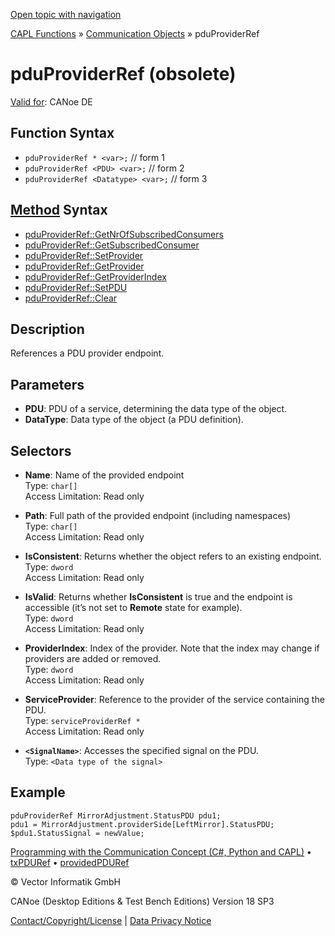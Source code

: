 [Open topic with navigation](../../../../../CANoeDEFamily.htm#Topics/CAPLFunctions/CommunicationObjects/Objects/CAPLfunctionPDUProviderRef.md)

[CAPL Functions](../../CAPLfunctions.md) » [Communication Objects](../CAPLfunctionsCOOverview.md) » pduProviderRef

# pduProviderRef (obsolete)

[Valid for](../../../Shared/FeatureAvailability.md):  CANoe DE

## Function Syntax

- `pduProviderRef * <var>;` // form 1
- `pduProviderRef <PDU> <var>;` // form 2
- `pduProviderRef <Datatype> <var>;` // form 3

## [Method](../../../Shared/CAPL/General/ClassesAndObjects.md) Syntax

- [pduProviderRef::GetNrOfSubscribedConsumers](../Methods/CAPLfunctionPduProviderRefGetNrOfSubscribedConsumers.md)
- [pduProviderRef::GetSubscribedConsumer](../Methods/CAPLfunctionPduProviderRefGetSubscribedConsumer.md)
- [pduProviderRef::SetProvider](../Methods/CAPLfunctionSetProvider.md)
- [pduProviderRef::GetProvider](../Methods/CAPLfunctionGetProvider.md)
- [pduProviderRef::GetProviderIndex](../Methods/CAPLfunctionGetProviderIndex.md)
- [pduProviderRef::SetPDU](../Methods/CAPLfunctionSetPDU.md)
- [pduProviderRef::Clear](../Methods/CAPLfunctionClear.md)

## Description

References a PDU provider endpoint.

## Parameters

- **PDU**: PDU of a service, determining the data type of the object.
- **DataType**: Data type of the object (a PDU definition).

## Selectors

- **Name**: Name of the provided endpoint  
  Type: `char[]`  
  Access Limitation: Read only

- **Path**: Full path of the provided endpoint (including namespaces)  
  Type: `char[]`  
  Access Limitation: Read only

- **IsConsistent**: Returns whether the object refers to an existing endpoint.  
  Type: `dword`  
  Access Limitation: Read only

- **IsValid**: Returns whether **IsConsistent** is true and the endpoint is accessible (it’s not set to **Remote** state for example).  
  Type: `dword`  
  Access Limitation: Read only

- **ProviderIndex**: Index of the provider. Note that the index may change if providers are added or removed.  
  Type: `dword`  
  Access Limitation: Read only

- **ServiceProvider**: Reference to the provider of the service containing the PDU.  
  Type: `serviceProviderRef *`  
  Access Limitation: Read only

- **`<SignalName>`**: Accesses the specified signal on the PDU.  
  Type: `<Data type of the signal>`

## Example

```plaintext
pduProviderRef MirrorAdjustment.StatusPDU pdu1;
pdu1 = MirrorAdjustment.providerSide[LeftMirror].StatusPDU;
$pdu1.StatusSignal = newValue;
```

[Programming with the Communication Concept (C#, Python and CAPL)](../../../CANoeCANalyzer/CommunicationConcept/Programming/CCP.md) • [txPDURef](CAPLfunctionTxPDURef.md) • [providedPDURef](CAPLfunctionProvidedPDURef.md)

© Vector Informatik GmbH

CANoe (Desktop Editions & Test Bench Editions) Version 18 SP3

[Contact/Copyright/License](../../../Shared/ContactCopyrightLicense.md) | [Data Privacy Notice](https://www.vector.com/int/en/company/get-info/privacy-policy/)